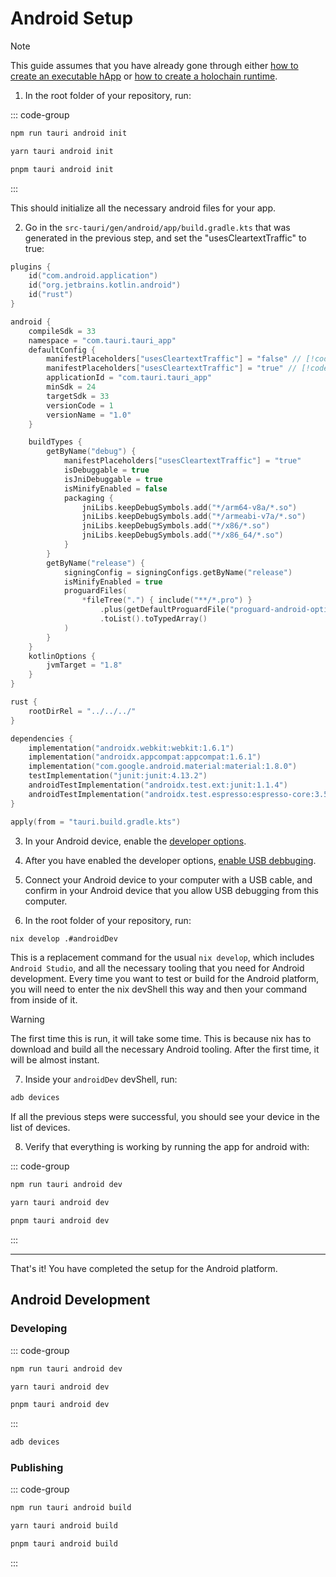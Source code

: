 # Android Setup

> [!NOTE]
> This guide assumes that you have already gone through either [how to create an executable hApp](./how-to-create-an-executable-happ.md) or [how to create a holochain runtime](./how-to-create-a-holochain-runtime.md).

1. In the root folder of your repository, run:

::: code-group
```bash [npm]
npm run tauri android init
```

```bash [yarn]
yarn tauri android init
```

```bash [pnpm]
pnpm tauri android init
```
:::

This should initialize all the necessary android files for your app.

2. Go in the `src-tauri/gen/android/app/build.gradle.kts` that was generated in the previous step, and set the "usesCleartextTraffic" to true:

```kotlin
plugins {
    id("com.android.application")
    id("org.jetbrains.kotlin.android")
    id("rust")
}

android {
    compileSdk = 33
    namespace = "com.tauri.tauri_app"
    defaultConfig {
        manifestPlaceholders["usesCleartextTraffic"] = "false" // [!code --]
        manifestPlaceholders["usesCleartextTraffic"] = "true" // [!code ++]
        applicationId = "com.tauri.tauri_app"
        minSdk = 24
        targetSdk = 33
        versionCode = 1
        versionName = "1.0"
    }

    buildTypes {
        getByName("debug") {
            manifestPlaceholders["usesCleartextTraffic"] = "true"
            isDebuggable = true
            isJniDebuggable = true
            isMinifyEnabled = false
            packaging {
                jniLibs.keepDebugSymbols.add("*/arm64-v8a/*.so")
                jniLibs.keepDebugSymbols.add("*/armeabi-v7a/*.so")
                jniLibs.keepDebugSymbols.add("*/x86/*.so")
                jniLibs.keepDebugSymbols.add("*/x86_64/*.so")
            }
        }
        getByName("release") {
            signingConfig = signingConfigs.getByName("release")
            isMinifyEnabled = true
            proguardFiles(
                *fileTree(".") { include("**/*.pro") }
                    .plus(getDefaultProguardFile("proguard-android-optimize.txt"))
                    .toList().toTypedArray()
            )
        }
    }
    kotlinOptions {
        jvmTarget = "1.8"
    }
}

rust {
    rootDirRel = "../../../"
}

dependencies {
    implementation("androidx.webkit:webkit:1.6.1")
    implementation("androidx.appcompat:appcompat:1.6.1")
    implementation("com.google.android.material:material:1.8.0")
    testImplementation("junit:junit:4.13.2")
    androidTestImplementation("androidx.test.ext:junit:1.1.4")
    androidTestImplementation("androidx.test.espresso:espresso-core:3.5.0")
}

apply(from = "tauri.build.gradle.kts")
```

3. In your Android device, enable the [developer options](https://developer.android.com/studio/debug/dev-options).

4. After you have enabled the developer options, [enable USB debbuging](https://developer.android.com/studio/debug/dev-options#Enable-debugging).

5. Connect your Android device to your computer with a USB cable, and confirm in your Android device that you allow USB debugging from this computer.

6. In the root folder of your repository, run:

```bash
nix develop .#androidDev
```

This is a replacement command for the usual `nix develop`, which includes `Android Studio`, and all the necessary tooling that you need for Android development. Every time you want to test or build for the Android platform, you will need to enter the nix devShell this way and then your command from inside of it.

> [!WARNING]
> The first time this is run, it will take some time. This is because nix has to download and build all the necessary Android tooling. After the first time, it will be almost instant.

7. Inside your `androidDev` devShell, run:

```bash
adb devices
```

If all the previous steps were successful, you should see your device in the list of devices.

8. Verify that everything is working by running the app for android with:

::: code-group
```bash [npm]
npm run tauri android dev
```

```bash [yarn]
yarn tauri android dev
```

```bash [pnpm]
pnpm tauri android dev
```
:::

--- 

That's it! You have completed the setup for the Android platform.

## Android Development

### Developing

::: code-group
```bash [npm]
npm run tauri android dev
```

```bash [yarn]
yarn tauri android dev
```

```bash [pnpm]
pnpm tauri android dev
```
:::

```bash
adb devices
```

### Publishing

::: code-group
```bash [npm]
npm run tauri android build
```

```bash [yarn]
yarn tauri android build
```

```bash [pnpm]
pnpm tauri android build
```
:::
